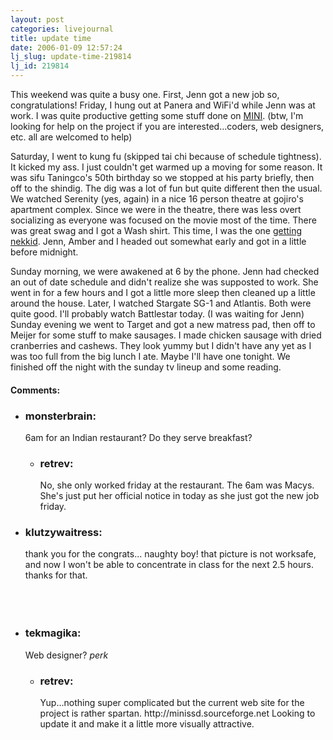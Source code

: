 ```yaml
---
layout: post
categories: livejournal
title: update time
date: 2006-01-09 12:57:24
lj_slug: update-time-219814
lj_id: 219814
---
```

This weekend was quite a busy one. First, Jenn got a new job so, congratulations! Friday, I hung out at Panera and WiFi'd while Jenn was at work. I was quite productive getting some stuff done on [MINI](http://minissd.sourceforge.net/m2mi_py/). (btw, I'm looking for help on the project if you are interested...coders, web designers, etc. all are welcomed to help)  



Saturday, I went to kung fu (skipped tai chi because of schedule tightness). It kicked my ass. I just couldn't get warmed up a moving for some reason. It was sifu Taningco's 50th birthday so we stopped at his party briefly, then off to the shindig. The dig was a lot of fun but quite different then the usual. We watched Serenity (yes, again) in a nice 16 person theatre at gojiro's apartment complex. Since we were in the theatre, there was less overt socializing as everyone was focused on the movie most of the time. There was great swag and I got a Wash shirt. This time, I was the one [getting nekkid](http://homepage.mac.com/gojiro42/.Pictures/Photo%20Album%20Pictures/2006-01-08%2009.35.00%20-0800/Image-051CBF5A806D11DA.jpg). Jenn, Amber and I headed out somewhat early and got in a little before midnight.  



Sunday morning, we were awakened at 6 by the phone. Jenn had checked an out of date schedule and didn't realize she was supposted to work. She went in for a few hours and I got a little more sleep then cleaned up a little around the house. Later, I watched Stargate SG-1 and Atlantis. Both were quite good. I'll probably watch Battlestar today. (I was waiting for Jenn) Sunday evening we went to Target and got a new matress pad, then off to Meijer for some stuff to make sausages. I made chicken sausage with dried cranberries and cashews. They look yummy but I didn't have any yet as I was too full from the big lunch I ate. Maybe I'll have one tonight. We finished off the night with the sunday tv lineup and some reading.


<div id="comments"><h4>Comments:</h4><div class="lj-comments"><ul>
<li><h3>monsterbrain: </h3>
<a id="comment-587"></a>
<p>6am for an Indian restaurant? Do they serve breakfast?</p>
<ul>
<li><h3>retrev: </h3>
<a id="comment-588"></a>
<p>No, she only worked friday at the restaurant. The 6am was Macys. She's just put her official notice in today as she just got the new job friday.</p>
</li>
</ul>
</li>
<li><h3>klutzywaitress: </h3>
<a id="comment-589"></a>
<p>thank you for the congrats... naughty boy! that picture is not worksafe, and now I won't be able to concentrate in class for the next 2.5 hours. thanks for that.<br>
<br>
<br>
<br></p>
</li>
<li><h3>tekmagika: </h3>
<a id="comment-590"></a>
<p>Web designer? <em>perk</em></p>
<ul>
<li><h3>retrev: </h3>
<a id="comment-591"></a>
<p>Yup...nothing super complicated but the current web site for the project is rather spartan. http://minissd.sourceforge.net   Looking to update it and make it a little more visually attractive.</p>
</li>
</ul>
</li>
</ul></div></div>
